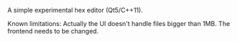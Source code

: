 A simple experimental hex editor (Qt5/C++11).

Known limitations: Actually the UI doesn't handle files bigger than 1MB. The frontend needs to be changed.
